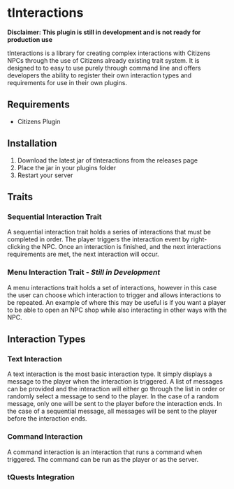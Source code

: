 # tInteractions

**Disclaimer: This plugin is still in development and is not ready for production use**


tInteractions is a library for creating complex interactions with Citizens NPCs through the use of 
Citizens already existing trait system. It is designed to to easy to use purely through command line 
and offers developers the ability to register their own interaction types and requirements for use
in their own plugins. 

## Requirements
* Citizens Plugin

## Installation
1. Download the latest jar of tInteractions from the releases page
2. Place the jar in your plugins folder
3. Restart your server

## Traits

### Sequential Interaction Trait

A sequential interaction trait holds a series of interactions that must be completed in order. The player triggers the interaction
event by right-clicking the NPC. Once an interaction is finished, and the next interactions requirements are met,
the next interaction will occur.

### Menu Interaction Trait - _Still in Development_

A menu interactions trait holds a set of interactions, however in this case the user can choose which interaction to 
trigger and allows interactions to be repeated. An example of where this may be useful is if you want a player to be able
to open an NPC shop while also interacting in other ways with the NPC.

## Interaction Types

### Text Interaction

A text interaction is the most basic interaction type. It simply displays a message to the player when the interaction is triggered.
A list of messages can be provided and the interaction will either go through the list in order or randomly select a message
to send to the player. In the case of a random message, only one will be sent to the player before the interaction ends.
In the case of a sequential message, all messages will be sent to the player before the interaction ends.

### Command Interaction

A command interaction is an interaction that runs a command when triggered. The command can be run as the player or as 
the server.

### tQuests Integration



